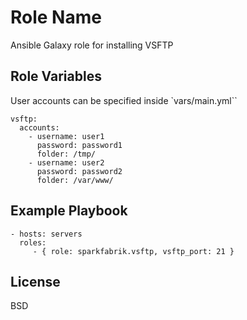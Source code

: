 Role Name
=========

Ansible Galaxy role for installing VSFTP

Role Variables
--------------

User accounts can be specified inside `vars/main.yml``
    
    vsftp:
      accounts: 
        - username: user1
          password: password1
          folder: /tmp/
        - username: user2
          password: password2
          folder: /var/www/

Example Playbook
----------------

    - hosts: servers
      roles:
         - { role: sparkfabrik.vsftp, vsftp_port: 21 }

License
-------

BSD
